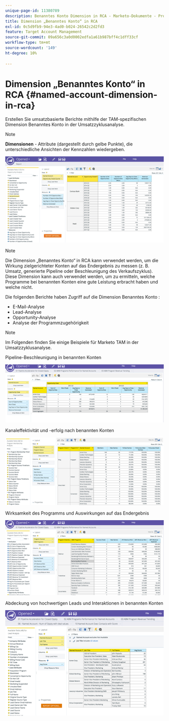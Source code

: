 ```yaml
---
unique-page-id: 11380789
description: Benanntes Konto Dimension in RCA - Marketo-Dokumente - Produktdokumentation
title: Dimension „Benanntes Konto“ in RCA
exl-id: 0c5d9fb9-94e3-4ad0-b024-26542c2d2fd3
feature: Target Account Management
source-git-commit: 09a656c3a0d0002edfa1a61b987bff4c1dff33cf
workflow-type: tm+mt
source-wordcount: '149'
ht-degree: 10%

---
```


# Dimension „Benanntes Konto“ in RCA {#named-account-dimension-in-rca}

Erstellen Sie umsatzbasierte Berichte mithilfe der TAM-spezifischen Dimension Benanntes Konto in der Umsatzzyklusanalyse.

>[!NOTE]
>
>**Dimensionen** - Attribute (dargestellt durch gelbe Punkte), die unterschiedliche Ansichten der Kennzahlen wiedergeben.

![](assets/one-2.png)

>[!NOTE]
>
>Die Dimension „Benanntes Konto“ in RCA kann verwendet werden, um die Wirkung zielgerichteter Konten auf das Endergebnis zu messen (z. B. Umsatz, generierte Pipeline oder Beschleunigung des Verkaufszyklus). Diese Dimension kann auch verwendet werden, um zu ermitteln, welche Programme bei benannten Konten eine gute Leistung erbracht haben und welche nicht.

Die folgenden Berichte haben Zugriff auf die Dimension Benanntes Konto :

* E-Mail-Analyse
* Lead-Analyse
* Opportunity-Analyse
* Analyse der Programmzugehörigkeit

>[!NOTE]
>
>Im Folgenden finden Sie einige Beispiele für Marketo TAM in der Umsatzzyklusanalyse.

Pipeline-Beschleunigung in benannten Konten

![](assets/two-1.png)

Kanaleffektivität und -erfolg nach benannten Konten

![](assets/three-2.png)

Wirksamkeit des Programms und Auswirkungen auf das Endergebnis

![](assets/four-3.png)

Abdeckung von hochwertigen Leads und Interaktionen in benannten Konten

![](assets/five-2.png)

